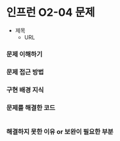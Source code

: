 # 인프런 O2-04 문제
- 제목
    - URL

### 문제 이해하기

### 문제 접근 방법

### 구현 배경 지식

### 문제를 해결한 코드
```java
```

### 해결하지 못한 이유 or 보완이 필요한 부분
